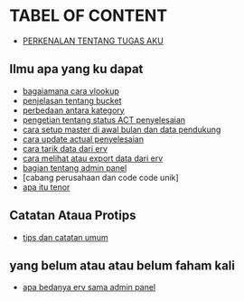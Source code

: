 # TABEL OF CONTENT

- [PERKENALAN TENTANG TUGAS AKU](./docs/admin/my-task.md)

## Ilmu apa yang ku dapat
- [bagaiamana cara vlookup](./docs/excel/how-to-vlookup.md)
- [penjelasan tentang bucket](./docs/concept/bucket.md)
- [perbedaan antara kategory](./docs/concept/category-difference.md)
- [pengetian tentang status ACT penyelesaian](./docs/concept/status.md)
- [cara setup master di awal bulan dan data pendukung](./docs/admin/setup-master.md)
- [cara update actual penyelesaian](./docs/admin/update-actual.md)
- [cara tarik data dari erv](./docs/erv/pull-data.md)
- [cara melihat atau export data dari erv](./docs/erv/export-data.md)
- [bagian tentang admin panel](./docs/admin/admin-panel.md)
- [cabang perusahaan dan code code unik]
- [apa itu tenor]()
## Catatan Ataua Protips
- [tips dan catatan umum](./docs/notes/tips.md)

## yang belum atau atau belum faham kali
- [apa bedanya erv sama admin panel](./docs/questions/difference-erv-admin.md)

